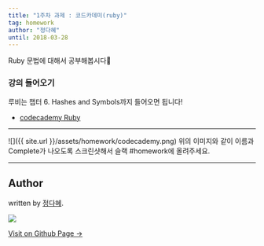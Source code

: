 ```yaml
---
title: "1주차 과제 : 코드카데미(ruby)"
tag: homework
author: "정다혜"
until: 2018-03-28
---
```


Ruby 문법에 대해서 공부해봅시다🙂

### 강의 들어오기

루비는 챕터 6. Hashes and Symbols까지 들어오면 됩니다!

- [codecademy Ruby](https://www.codecademy.com/learn/learn-ruby)

---

![]({{ site.url }}/assets/homework/codecademy.png)
위의 이미지와 같이 이름과 Complete가 나오도록 스크린샷해서 슬랙 #homework에 올려주세요.

---

## Author

written by [정다혜](https://dh00023.github.io).

![](https://avatars.githubusercontent.com/dh00023?v=2&s=100)

<a href="https://dh00023.github.io" target="_blank" class="btn btn-black"><i class="fa fa-github fa-lg"></i> Visit on Github Page &rarr;</a>

